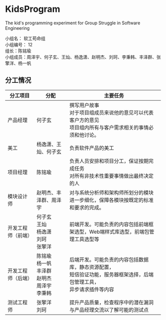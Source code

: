 # KidsProgram
The kid's programming experiment for Group Struggle in Software Engineering

小组名： 软工苟命组  
小组编号： 12  
组长：陈铭瑜  
小组成员：周泽宇、何子玄、王灿、杨逸潇、赵明杰、刘珂、李秉韩、丰泽群、张擎洋、杨一帆  

## 分工情况

| 分工项目           | 分配                                                     | 主要任务                                                     |
| ------------------ | -------------------------------------------------------- | ------------------------------------------------------------ |
| 产品经理           | 何子玄                                                   | 撰写用户故事<br>对于项目组成员来说他的意见可以代表客户方的意见<br>项目组内所有与客户需求相关的事情必须和他讨论。 |
| 美工               | 杨逸潇、王灿、何子玄                                     | 负责软件产品的美工                                           |
| 项目经理           | 陈铭瑜                                                   | 负责人员安排和项目分工，保证按期完成任务<br>对所有非技术性重要事情做出最终决定的人 |
| 模块设计师         | 赵明杰、丰泽群、周泽宇                                   | 对与系统分析师和架构师所划分的模块进一步细化，保障各模块按既定的标准和要求的完成。 |
| 开发工程师（前端） | 何子玄<br>王灿<br>杨逸潇<br>刘珂<br>张擎洋               | 前端开发。可能负责的内容包括前端框架选型，Web端样式库选型，前端包管理工具选型等 |
| 开发工程师（后端） | 陈铭瑜<br>杨一帆<br>丰泽群<br>赵明杰<br>周泽宇<br>李秉韩 | 后端开发。可能负责的内容包括数据库，静态资源配置，<br>短信验证功能，服务器框架选择，后端包管理工具，<br>异步请求插件等内容 |
| 测试工程师         | 张擎洋<br>刘珂                                           | 提升产品质量，检查程序中的潜在漏洞<br>与产品经理交流以了解可能的测试点 |

